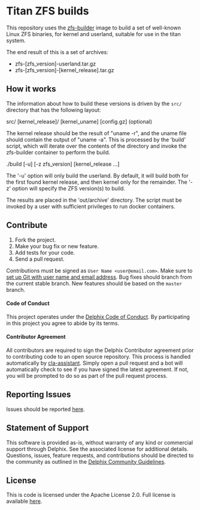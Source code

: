 # Titan ZFS builds

This repository uses the [zfs-builder](https://github.com/delphix/zfs-builder)
image to build a set of well-known Linux ZFS binaries, for kernel and userland,
suitable for use in the titan system.

The end result of this is a set of archives:

   * zfs-[zfs_version]-userland.tar.gz
   * zfs-[zfs_version]-[kernel_release].tar.gz

## How it works

The information about how to build these versions is driven by the `src/`
directory that has the following layout:

   src/
      [kernel_release]/
         [kernel_uname]
         [config.gz] (optional)

The kernel release should be the result of "uname -r", and the uname file
should contain the output of "uname -a". This is processed by the 'build'
script, which will iterate over the contents of the directory and invoke the
zfs-builder container to perform the build.

   ./build [-u] [-z zfs_version] [kernel_release ...]

The '-u' option will only build the userland. By default, it will build both for
the first found kernel release, and then kernel only for the remainder. The '-z'
option will specify the ZFS version(s) to build.

The results are placed in the 'out/archive' directory. The script must be
invoked by a user with sufficient privileges to run docker containers.

## <a id="contribute"></a>Contribute

1.  Fork the project.
2.  Make your bug fix or new feature.
3.  Add tests for your code.
4.  Send a pull request.

Contributions must be signed as `User Name <user@email.com>`. Make sure to [set up Git with user name and email
address](https://git-scm.com/book/en/v2/Getting-Started-First-Time-Git-Setup). Bug fixes should branch from the current
stable branch. New features should be based on the `master` branch.

#### <a id="code-of-conduct"></a>Code of Conduct

This project operates under the [Delphix Code of Conduct](https://delphix.github.io/code-of-conduct.html). By
participating in this project you agree to abide by its terms.

#### <a id="contributor-agreement"></a>Contributor Agreement

All contributors are required to sign the Delphix Contributor agreement prior to contributing code to an open source
repository. This process is handled automatically by [cla-assistant](https://cla-assistant.io/). Simply open a pull
request and a bot will automatically check to see if you have signed the latest agreement. If not, you will be prompted
to do so as part of the pull request process.


## <a id="reporting_issues"></a>Reporting Issues

Issues should be reported [here](https://github.com/delphix/titan-zfs/issues).

## <a id="statement-of-support"></a>Statement of Support

This software is provided as-is, without warranty of any kind or commercial support through Delphix. See the associated
license for additional details. Questions, issues, feature requests, and contributions should be directed to the
community as outlined in the [Delphix Community Guidelines](https://delphix.github.io/community-guidelines.html).

## <a id="license"></a>License

This is code is licensed under the Apache License 2.0. Full license is available [here](./LICENSE).


